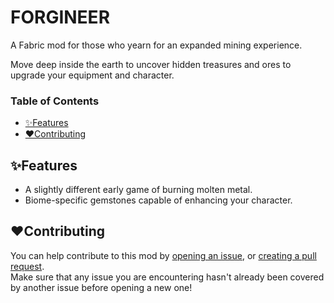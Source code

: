 # FORGINEER

A Fabric mod for those who yearn for an expanded mining experience.  
  
Move deep inside the earth to uncover hidden treasures and ores to upgrade your equipment and character.

### Table of Contents
- [✨Features](#features)
- [❤️Contributing](#contributing)

## ✨Features

- A slightly different early game of burning molten metal.
- Biome-specific gemstones capable of enhancing your character.

## ❤️Contributing

You can help contribute to this mod by [opening an issue](https://github.com/SaphirDeFeu/Forgineer/issues), or [creating a pull request](https://github.com/SaphirDeFeu/Forgineer/pulls).  
Make sure that any issue you are encountering hasn't already been covered by another issue before opening a new one!